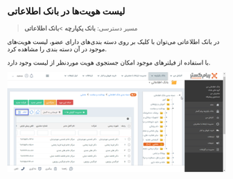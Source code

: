 ## لیست هویت‌ها در بانک اطلاعاتی

> مسیر دسترسی:  **بانک یکپارچه** >**بانک اطلاعاتی**

در بانک اطلاعاتی می‌توان با کلیک بر روی دسته بندی‌های دارای عضو، لیست هویت‌های موجود در آن دسته بندی را مشاهده کرد.

با استفاده از فیلترهای موجود امکان جستجوی هویت موردنظر از لیست وجود دارد. 

![](list-hoviat.jpg.png)

